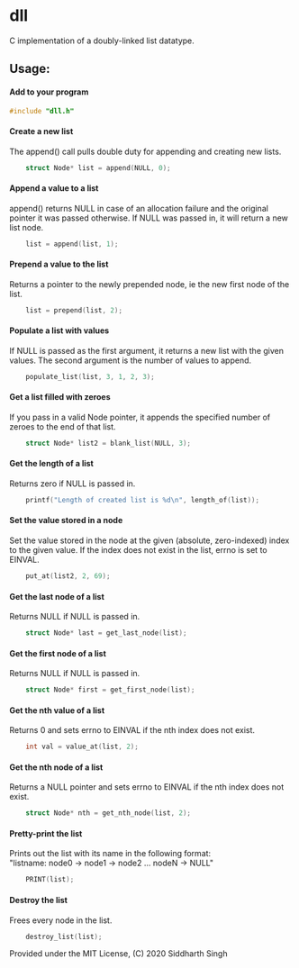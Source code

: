 # dll
C implementation of a doubly-linked list datatype.

## Usage:

#### Add to your program
```c
#include "dll.h"
```
#### Create a new list
The append() call pulls double duty for appending and creating new lists.
```c
    struct Node* list = append(NULL, 0);
```
#### Append a value to a list
append() returns NULL in case of an allocation failure and the original pointer it was passed otherwise. If NULL was passed in,
it will return a new list node.
```c
    list = append(list, 1);
```
#### Prepend a value to the list
Returns a pointer to the newly prepended node, ie the new first node of the list.
```c
    list = prepend(list, 2);
```
#### Populate a list with values
If NULL is passed as the first argument, it returns a new list with the given values. The second argument is the number of values to append.
```c
    populate_list(list, 3, 1, 2, 3);
```
#### Get a list filled with zeroes
If you pass in a valid Node pointer, it appends the specified number of zeroes to the end of that list.
```c
    struct Node* list2 = blank_list(NULL, 3);
```
#### Get the length of a list
Returns zero if NULL is passed in.
```c
    printf("Length of created list is %d\n", length_of(list));
```
#### Set the value stored in a node
Set the value stored in the node at the given (absolute, zero-indexed) index to the given value. If the index does not exist in the list, errno is set to EINVAL.
```c
    put_at(list2, 2, 69);
```
#### Get the last node of a list
Returns NULL if NULL is passed in.
```c
    struct Node* last = get_last_node(list);
```
#### Get the first node of a list
Returns NULL if NULL is passed in.
```c
    struct Node* first = get_first_node(list);
```
#### Get the nth value of a list
Returns 0 and sets errno to EINVAL if the nth index does not exist.
```c
    int val = value_at(list, 2);
```
#### Get the nth node of a list
Returns a NULL pointer and sets errno to EINVAL if the nth index does not exist.
```c
    struct Node* nth = get_nth_node(list, 2);
```
#### Pretty-print the list
Prints out the list with its name in the following format:    
"listname: node0 -> node1 -> node2 ... nodeN -> NULL"
```c
    PRINT(list);
```
#### Destroy the list
Frees every node in the list.
```c
    destroy_list(list);
```
Provided under the MIT License, (C) 2020 Siddharth Singh
